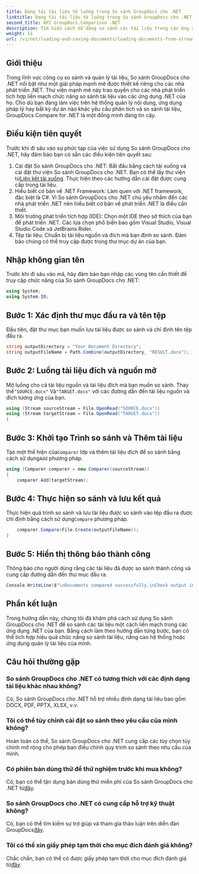 ```yaml
---
title: Đang tải tài liệu từ luồng trong So sánh GroupDocs cho .NET
linktitle: Đang tải tài liệu từ luồng trong So sánh GroupDocs cho .NET
second_title: API GroupDocs.Comparison .NET
description: Tìm hiểu cách dễ dàng so sánh các tài liệu trong các ứng dụng .NET bằng cách sử dụng So sánh GroupDocs, một thư viện .NET mạnh mẽ.
weight: 11
url: /vi/net/loading-and-saving-documents/loading-documents-from-stream/
---
```

## Giới thiệu
Trong lĩnh vực công cụ so sánh và quản lý tài liệu, So sánh GroupDocs cho .NET nổi bật như một giải pháp mạnh mẽ được thiết kế riêng cho các nhà phát triển .NET. Thư viện mạnh mẽ này trao quyền cho các nhà phát triển tích hợp liền mạch chức năng so sánh tài liệu vào các ứng dụng .NET của họ. Cho dù bạn đang làm việc trên hệ thống quản lý nội dung, ứng dụng pháp lý hay bất kỳ dự án nào khác yêu cầu phân tích và so sánh tài liệu, GroupDocs Compare for .NET là một đồng minh đáng tin cậy.
## Điều kiện tiên quyết
Trước khi đi sâu vào sự phức tạp của việc sử dụng So sánh GroupDocs cho .NET, hãy đảm bảo bạn có sẵn các điều kiện tiên quyết sau:
1.  Cài đặt So sánh GroupDocs cho .NET: Bắt đầu bằng cách tải xuống và cài đặt thư viện So sánh GroupDocs cho .NET. Bạn có thể lấy thư viện từ[Liên kết tải xuống](https://releases.groupdocs.com/comparison/net/). Thực hiện theo các hướng dẫn cài đặt được cung cấp trong tài liệu.
2. Hiểu biết cơ bản về .NET Framework: Làm quen với .NET framework, đặc biệt là C#. Vì So sánh GroupDocs cho .NET chủ yếu nhắm đến các nhà phát triển .NET nên hiểu biết cơ bản về phát triển .NET là điều cần thiết.
3. Môi trường phát triển tích hợp (IDE): Chọn một IDE theo sở thích của bạn để phát triển .NET. Các lựa chọn phổ biến bao gồm Visual Studio, Visual Studio Code và JetBrains Rider.
4. Tệp tài liệu: Chuẩn bị tài liệu nguồn và đích mà bạn định so sánh. Đảm bảo chúng có thể truy cập được trong thư mục dự án của bạn.

## Nhập không gian tên
Trước khi đi sâu vào mã, hãy đảm bảo bạn nhập các vùng tên cần thiết để truy cập chức năng của So sánh GroupDocs cho .NET:
```csharp
using System;
using System.IO;
```
## Bước 1: Xác định thư mục đầu ra và tên tệp
Đầu tiên, đặt thư mục bạn muốn lưu tài liệu được so sánh và chỉ định tên tệp đầu ra.
```csharp
string outputDirectory = "Your Document Directory";
string outputFileName = Path.Combine(outputDirectory, "RESULT.docx");
```
## Bước 2: Luồng tài liệu đích và nguồn mở
 Mở luồng cho cả tài liệu nguồn và tài liệu đích mà bạn muốn so sánh. Thay thế`"SOURCE.docx"` Và`"TARGET.docx"` với các đường dẫn đến tài liệu nguồn và đích tương ứng của bạn.
```csharp
using (Stream sourceStream = File.OpenRead("SOURCE.docx"))
using (Stream targetStream = File.OpenRead("TARGET.docx"))
{
```
## Bước 3: Khởi tạo Trình so sánh và Thêm tài liệu
 Tạo một thể hiện của`Comparer` lớp và thêm tài liệu đích để so sánh bằng cách sử dụng`Add` phương pháp.
```csharp
using (Comparer comparer = new Comparer(sourceStream))
{
    comparer.Add(targetStream);
```
## Bước 4: Thực hiện so sánh và lưu kết quả
 Thực hiện quá trình so sánh và lưu tài liệu được so sánh vào tệp đầu ra được chỉ định bằng cách sử dụng`Compare` phương pháp.
```csharp
    comparer.Compare(File.Create(outputFileName));
}
```
## Bước 5: Hiển thị thông báo thành công
Thông báo cho người dùng rằng các tài liệu đã được so sánh thành công và cung cấp đường dẫn đến thư mục đầu ra.
```csharp
Console.WriteLine($"\nDocuments compared successfully.\nCheck output in {outputDirectory}.");
```

## Phần kết luận
Trong hướng dẫn này, chúng tôi đã khám phá cách sử dụng So sánh GroupDocs cho .NET để so sánh các tài liệu một cách liền mạch trong các ứng dụng .NET của bạn. Bằng cách làm theo hướng dẫn từng bước, bạn có thể tích hợp hiệu quả chức năng so sánh tài liệu, nâng cao hệ thống hoặc ứng dụng quản lý tài liệu của mình.
## Câu hỏi thường gặp
### So sánh GroupDocs cho .NET có tương thích với các định dạng tài liệu khác nhau không?
Có, So sánh GroupDocs cho .NET hỗ trợ nhiều định dạng tài liệu bao gồm DOCX, PDF, PPTX, XLSX, v.v.
### Tôi có thể tùy chỉnh cài đặt so sánh theo yêu cầu của mình không?
Hoàn toàn có thể, So sánh GroupDocs cho .NET cung cấp các tùy chọn tùy chỉnh mở rộng cho phép bạn điều chỉnh quy trình so sánh theo nhu cầu của mình.
### Có phiên bản dùng thử để thử nghiệm trước khi mua không?
 Có, bạn có thể tận dụng bản dùng thử miễn phí của So sánh GroupDocs cho .NET từ[đây](https://releases.groupdocs.com/).
### So sánh GroupDocs cho .NET có cung cấp hỗ trợ kỹ thuật không?
Có, bạn có thể tìm kiếm sự trợ giúp và tham gia thảo luận trên diễn đàn GroupDocs[đây](https://forum.groupdocs.com/c/comparison/12).
### Tôi có thể xin giấy phép tạm thời cho mục đích đánh giá không?
 Chắc chắn, bạn có thể có được giấy phép tạm thời cho mục đích đánh giá từ[đây](https://purchase.groupdocs.com/temporary-license/).